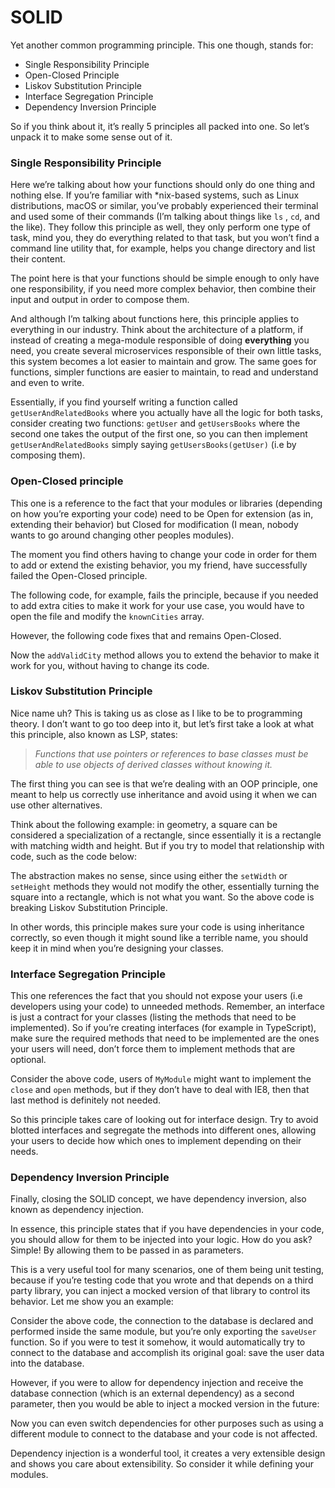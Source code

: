 # SOLID

Yet another common programming principle. This one though, stands for:

* Single Responsibility Principle
* Open-Closed Principle
* Liskov Substitution Principle
* Interface Segregation Principle
* Dependency Inversion Principle

So if you think about it, it’s really 5 principles all packed into one. So let’s unpack it to make some sense out of it.

### Single Responsibility Principle <a href="#53b7" id="53b7"></a>

Here we’re talking about how your functions should only do one thing and nothing else. If you’re familiar with \*nix-based systems, such as Linux distributions, macOS or similar, you’ve probably experienced their terminal and used some of their commands (I’m talking about things like `ls` , `cd`, and the like). They follow this principle as well, they only perform one type of task, mind you, they do everything related to that task, but you won’t find a command line utility that, for example, helps you change directory and list their content.

The point here is that your functions should be simple enough to only have one responsibility, if you need more complex behavior, then combine their input and output in order to compose them.

And although I’m talking about functions here, this principle applies to everything in our industry. Think about the architecture of a platform, if instead of creating a mega-module responsible of doing **everything** you need, you create several microservices responsible of their own little tasks, this system becomes a lot easier to maintain and grow. The same goes for functions, simpler functions are easier to maintain, to read and understand and even to write.

Essentially, if you find yourself writing a function called `getUserAndRelatedBooks` where you actually have all the logic for both tasks, consider creating two functions: `getUser` and `getUsersBooks` where the second one takes the output of the first one, so you can then implement `getUserAndRelatedBooks` simply saying `getUsersBooks(getUser)` (i.e by composing them).

### Open-Closed principle <a href="#0c7c" id="0c7c"></a>

This one is a reference to the fact that your modules or libraries (depending on how you’re exporting your code) need to be Open for extension (as in, extending their behavior) but Closed for modification (I mean, nobody wants to go around changing other peoples modules).

The moment you find others having to change your code in order for them to add or extend the existing behavior, you my friend, have successfully failed the Open-Closed principle.

The following code, for example, fails the principle, because if you needed to add extra cities to make it work for your use case, you would have to open the file and modify the `knownCities` array.

However, the following code fixes that and remains Open-Closed.

Now the `addValidCity` method allows you to extend the behavior to make it work for you, without having to change its code.

### Liskov Substitution Principle <a href="#b97e" id="b97e"></a>

Nice name uh? This is taking us as close as I like to be to programming theory. I don’t want to go too deep into it, but let’s first take a look at what this principle, also known as LSP, states:

> _Functions that use pointers or references to base classes must be able to use objects of derived classes without knowing it._

The first thing you can see is that we’re dealing with an OOP principle, one meant to help us correctly use inheritance and avoid using it when we can use other alternatives.

Think about the following example: in geometry, a square can be considered a specialization of a rectangle, since essentially it is a rectangle with matching width and height. But if you try to model that relationship with code, such as the code below:

The abstraction makes no sense, since using either the `setWidth` or `setHeight` methods they would not modify the other, essentially turning the square into a rectangle, which is not what you want. So the above code is breaking Liskov Substitution Principle.

In other words, this principle makes sure your code is using inheritance correctly, so even though it might sound like a terrible name, you should keep it in mind when you’re designing your classes.

### Interface Segregation Principle <a href="#8b34" id="8b34"></a>

This one references the fact that you should not expose your users (i.e developers using your code) to unneeded methods. Remember, an interface is just a contract for your classes (listing the methods that need to be implemented). So if you’re creating interfaces (for example in TypeScript), make sure the required methods that need to be implemented are the ones your users will need, don’t force them to implement methods that are optional.

Consider the above code, users of `MyModule` might want to implement the `close` and `open` methods, but if they don’t have to deal with IE8, then that last method is definitely not needed.

So this principle takes care of looking out for interface design. Try to avoid blotted interfaces and segregate the methods into different ones, allowing your users to decide how which ones to implement depending on their needs.

### Dependency Inversion Principle <a href="#6db0" id="6db0"></a>

Finally, closing the SOLID concept, we have dependency inversion, also known as dependency injection.

In essence, this principle states that if you have dependencies in your code, you should allow for them to be injected into your logic. How do you ask? Simple! By allowing them to be passed in as parameters.

This is a very useful tool for many scenarios, one of them being unit testing, because if you’re testing code that you wrote and that depends on a third party library, you can inject a mocked version of that library to control its behavior. Let me show you an example:

Consider the above code, the connection to the database is declared and performed inside the same module, but you’re only exporting the `saveUser` function. So if you were to test it somehow, it would automatically try to connect to the database and accomplish its original goal: save the user data into the database.

However, if you were to allow for dependency injection and receive the database connection (which is an external dependency) as a second parameter, then you would be able to inject a mocked version in the future:

Now you can even switch dependencies for other purposes such as using a different module to connect to the database and your code is not affected.

Dependency injection is a wonderful tool, it creates a very extensible design and shows you care about extensibility. So consider it while defining your modules.
